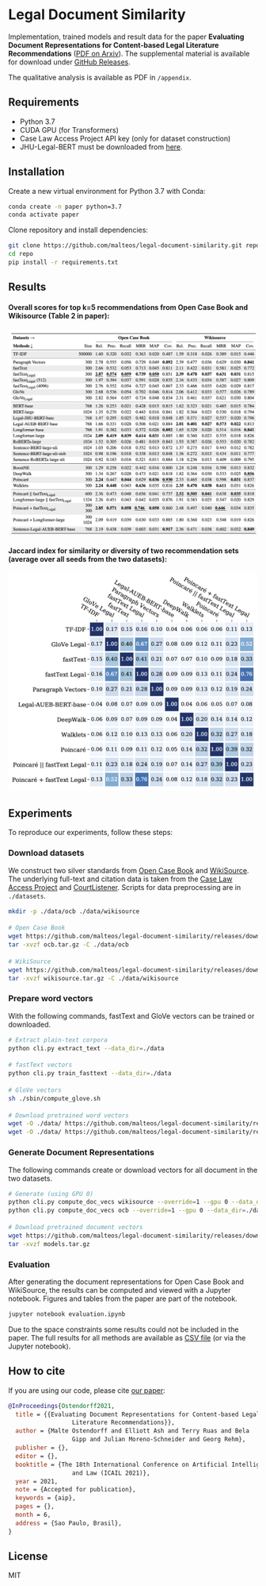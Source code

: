 # Legal Document Similarity

Implementation, trained models and result data for the paper **Evaluating Document Representations for Content-based Legal Literature Recommendations** ([PDF on Arxiv](#TODO)). 
The supplemental material is available for download under [GitHub Releases](https://github.com/malteos/legal-document-similarity/releases).

The qualitative analysis is available as PDF in `/appendix`.

## Requirements

- Python 3.7
- CUDA GPU (for Transformers)
- Case Law Access Project API key (only for dataset construction)
- JHU-Legal-BERT must be downloaded from [here](https://archive.data.jhu.edu/dataset.xhtml?persistentId=doi:10.7281/T1/N1X6I4).

## Installation

Create a new virtual environment for Python 3.7 with Conda:
 
 ```bash
conda create -n paper python=3.7
conda activate paper
```

Clone repository and install dependencies:
```bash
git clone https://github.com/malteos/legal-document-similarity.git repo
cd repo
pip install -r requirements.txt
```

## Results

#### Overall scores for top k=5 recommendations from Open Case Book and Wikisource (Table 2 in paper):

![Overall results](https://github.com/malteos/legal-document-similarity/raw/master/figures/table2.png)

#### Jaccard index for similarity or diversity of two recommendation sets (average over all seeds from the two datasets):

![Overlap of results](https://github.com/malteos/legal-document-similarity/raw/master/figures/figure3.png)


## Experiments

To reproduce our experiments, follow these steps:


### Download datasets

We construct two silver standards from [Open Case Book](https://opencasebook.org/) 
and [WikiSource](https://en.wikisource.org/wiki/Category:United_States_Supreme_Court_decisions_by_topic).
The underlying full-text and citation data is taken from 
the [Case Law Access Project](https://case.law/) 
and [CourtListener](https://courtlisten.com/).
Scripts for data preprocessing are in `./datasets`.

```bash
mkdir -p ./data/ocb ./data/wikisource

# Open Case Book
wget https://github.com/malteos/legal-document-similarity/releases/download/1.0/ocb.tar.gz
tar -xvzf ocb.tar.gz -C ./data/ocb

# WikiSource
wget https://github.com/malteos/legal-document-similarity/releases/download/1.0/wikisource.tar.gz
tar -xvzf wikisource.tar.gz -C ./data/wikisource
```

### Prepare word vectors

With the following commands, fastText and GloVe vectors can be trained or downloaded.

```bash
# Extract plain-text corpora
python cli.py extract_text --data_dir=./data

# fastText vectors
python cli.py train_fasttext --data_dir=./data

# GloVe vectors
sh ./sbin/compute_glove.sh

# Download pretrained word vectors
wget -O ./data/ https://github.com/malteos/legal-document-similarity/releases/download/1.0/ocb_and_wikisource.fasttext.w2v.txt.gz
wget -O ./data/ https://github.com/malteos/legal-document-similarity/releases/download/1.0/ocb_and_wikisource.glove.w2v.txt.gz
```

### Generate Document Representations

The following commands create or download vectors for all document in the two datasets. 

```bash
# Generate (using GPU 0)
python cli.py compute_doc_vecs wikisource --override=1 --gpu 0 --data_dir=./data
python cli.py compute_doc_vecs ocb --override=1 --gpu 0 --data_dir=./data

# Download pretrained document vectors
wget https://github.com/malteos/legal-document-similarity/releases/download/1.0/models.tar.gz
tar -xvzf models.tar.gz
```

### Evaluation

After generating the document representations for Open Case Book and WikiSource, 
the results can be computed and viewed with a Jupyter notebook. 
Figures and tables from the paper are part of the notebook.

```bash
jupyter notebook evaluation.ipynb
```

Due to the space constraints some results could not be included in the paper.
The full results for all methods are available as 
[CSV file](https://github.com/malteos/legal-document-similarity/releases/download/1.0/results.tar.gz)
(or via the Jupyter notebook).

## How to cite

If you are using our code, please cite [our paper](#TODO):

```bibtex
@InProceedings{Ostendorff2021,
  title = {{Evaluating Document Representations for Content-based Legal
                  Literature Recommendations}},
  author = {Malte Ostendorff and Elliott Ash and Terry Ruas and Bela
                  Gipp and Julian Moreno-Schneider and Georg Rehm},
  publisher = {},
  editor = {},
  booktitle = {The 18th International Conference on Artificial Intelligence
                  and Law (ICAIL 2021)},
  year = 2021,
  note = {Accepted for publication},
  keywords = {aip},
  pages = {},
  month = 6,
  address = {Sao Paulo, Brasil},
}
```

## License

MIT
